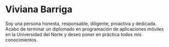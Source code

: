 <!--### Hi there 👋-->
# Viviana Barriga
Soy una persona honesta, responsable, diligente, proactiva y dedicada. Acabo de terminar un diplomado en programación de aplicaciones móviles en la Universidad del Norte y deseo poner en práctica todos mis conocimientos.
<!--
**VivBB/VivBB** is a ✨ _special_ ✨ repository because its `README.md` (this file) appears on your GitHub profile.

Here are some ideas to get you started:

- 🔭 I’m currently working on ...
- 🌱 I’m currently learning ...
- 👯 I’m looking to collaborate on ...
- 🤔 I’m looking for help with ...
- 💬 Ask me about ...
- 📫 How to reach me: ...
- 😄 Pronouns: ...
- ⚡ Fun fact: ...
-->
